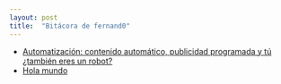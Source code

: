 ```yaml
---
layout: post
title:  "Bitácora de fernand0"
---
```

*  [Automatización: contenido automático, publicidad programada y tú ¿también eres un robot?](http://blog.elmundoesimperfecto.com/2024/03/08/automatizacion-publicidad-programada-robot/)
*  [Hola mundo](http://blog.elmundoesimperfecto.com/2024/03/07/hola-mundo/)
